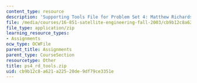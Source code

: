 ```yaml
---
content_type: resource
description: 'Supporting Tools File for Problem Set 4: Matthew Richards'
file: /media/courses/16-851-satellite-engineering-fall-2003/cb9b12c8a621a22520de9df79ce3351e_ps4_rd_tools.zip
file_type: application/zip
learning_resource_types:
- Assignments
ocw_type: OCWFile
parent_title: Assignments
parent_type: CourseSection
resourcetype: Other
title: ps4_rd_tools.zip
uid: cb9b12c8-a621-a225-20de-9df79ce3351e
---
```

